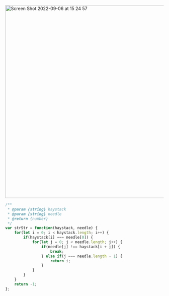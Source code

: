 <img width="613" alt="Screen Shot 2022-09-06 at 15 24 57" src="https://user-images.githubusercontent.com/37787994/188751132-19d0dab2-2648-4f02-b78c-b95ce3ca31c2.png">

```js
/**
 * @param {string} haystack
 * @param {string} needle
 * @return {number}
 */
var strStr = function(haystack, needle) {
    for(let i = 0; i < haystack.length; i++) {
        if(haystack[i] === needle[0]) {
            for(let j = 0; j < needle.length; j++) {
                if(needle[j] !== haystack[i + j]) {
                    break;
                } else if(j === needle.length - 1) {
                    return i;
                }
            }
        }
    }
    return -1;
};
```
